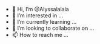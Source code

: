 - 👋 Hi, I’m @Alyssalalala
- 👀 I’m interested in ...
- 🌱 I’m currently learning ...
- 💞️ I’m looking to collaborate on ...
- 📫 How to reach me ...

<!---
Alyssalalala/Alyssalalala is a ✨ special ✨ repository because its `README.md` (this file) appears on your GitHub profile.
You can click the Preview link to take a look at your changes.
--->
